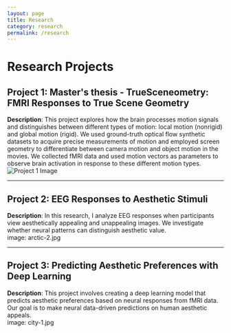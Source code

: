 ```yaml
---
layout: page
title: Research
category: research
permalink: /research
---
```


# Research Projects

## Project 1: Master's thesis - TrueSceneometry: FMRI Responses to True Scene Geometry
**Description**: This project explores how the brain processes motion signals and distinguishes between different types of motion: local motion (nonrigid) and global motion (rigid). We used ground-truth optical flow synthetic datasets to acquire precise measurements of motion and employed screen geometry to differentiate between camera motion and object motion in the movies. We collected fMRI data and used motion vectors as parameters to observe brain activation in response to these different motion types. 
![Project 1 Image](https://alppekk.github.io/ekinci.github.io/assets/img/master.png)

---

## Project 2: EEG Responses to Aesthetic Stimuli
**Description**: In this research, I analyze EEG responses when participants view aesthetically appealing and unappealing images. We investigate whether neural patterns can distinguish aesthetic value.  
image: arctic-2.jpg

---

## Project 3: Predicting Aesthetic Preferences with Deep Learning
**Description**: This project involves creating a deep learning model that predicts aesthetic preferences based on neural responses from fMRI data. Our goal is to make neural data-driven predictions on human aesthetic appeals.  
image: city-1.jpg

